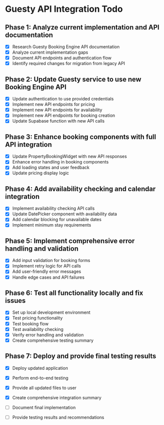 # Guesty API Integration Todo

## Phase 1: Analyze current implementation and API documentation
- [x] Research Guesty Booking Engine API documentation
- [x] Analyze current implementation gaps
- [x] Document API endpoints and authentication flow
- [x] Identify required changes for migration from legacy API

## Phase 2: Update Guesty service to use new Booking Engine API
- [x] Update authentication to use provided credentials
- [x] Implement new API endpoints for pricing
- [x] Implement new API endpoints for availability
- [x] Implement new API endpoints for booking creation
- [x] Update Supabase function with new API calls

## Phase 3: Enhance booking components with full API integration
- [x] Update PropertyBookingWidget with new API responses
- [x] Enhance error handling in booking components
- [x] Add loading states and user feedback
- [x] Update pricing display logic

## Phase 4: Add availability checking and calendar integration
- [x] Implement availability checking API calls
- [x] Update DatePicker component with availability data
- [x] Add calendar blocking for unavailable dates
- [x] Implement minimum stay requirements

## Phase 5: Implement comprehensive error handling and validation
- [x] Add input validation for booking forms
- [x] Implement retry logic for API calls
- [x] Add user-friendly error messages
- [x] Handle edge cases and API failures

## Phase 6: Test all functionality locally and fix issues
- [x] Set up local development environment
- [x] Test pricing functionality
- [x] Test booking flow
- [x] Test availability checking
- [x] Verify error handling and validation
- [x] Create comprehensive testing summary

## Phase 7: Deploy and provide final testing results
- [x] Deploy updated application
- [x] Perform end-to-end testing
- [x] Provide all updated files to user
- [x] Create comprehensive integration summary
- [ ] Document final implementation
- [ ] Provide testing results and recommendations

